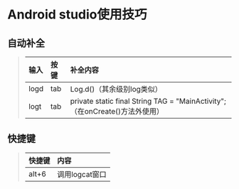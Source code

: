 # Android studio使用技巧

## 自动补全

>输入|按键|补全内容
>|:-|:----|:-----|
>logd|tab|Log.d()（其余级别log类似）
>logt|tab|private static final String TAG = "MainActivity";（在onCreate()方法外使用）

## 快捷键

>快捷键|内容
>|:---|:--|
>alt+6|调用logcat窗口

